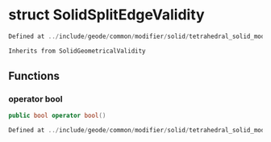 # struct SolidSplitEdgeValidity

```cpp
Defined at ../include/geode/common/modifier/solid/tetrahedral_solid_modifier_simulation.h#62
```

```cpp
Inherits from SolidGeometricalValidity
```



## Functions

### operator bool

```cpp
public bool operator bool()
```

```cpp
Defined at ../include/geode/common/modifier/solid/tetrahedral_solid_modifier_simulation.h#64
```



